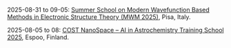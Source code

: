 2025-08-31 to 09-05: [Summer School on Modern Wavefunction Based Methods in Electronic Structure Theory (MWM 2025)](https://mwm.dcci.unipi.it/), Pisa, Italy.

2025-08-05 to 08: [COST NanoSpace – AI in Astrochemistry Training School 2025](https://ocamm.fi/event/cost-nanospace-ai-in-astrochemistry-training-school-2025/), Espoo, Finland.

